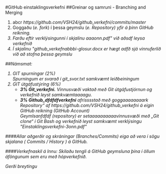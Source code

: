 #GitHub einstaklingsverkefni
##Greinar og samruni - Branching and Merging
<ol>
 <li>abcr
 	<i> https://github.com/VSH24/github_verkefni/commits/master </i>
 </li>
 <li>Goggaðu (<i>e. fork</i>) í þessa geymslu (<i>e. Repository</ia>) yfir á þinn GitHub reikning.</li>
 <li>Farðu eftir verklýsingunni í skjalinu <i>aaaonn.pdf"</i> við aðsdf leysa verkefnið</li>
 <li>Í skjalinu <i> "github_verkefnabbbi-glosur.docx </ibb> er hægt adfð sjá vinnuferlið við að stofna þessa geymslu</li>
</ol>

##Námsmat:
<ol>
	<li>GIT spurningar (2%) <br>
	Spurningum er svarað í git_svor.txt samkvæmt leiðbeiningum</li>
	<li>GIT útgáfustýring (6%) 
		<ul>
			<li><b>3% Git_verkefni.</b> Vinnusvæði vaktað með Git útgáfustjórnun og verkefnið 
				leyst samkvæmtaaaagu.</li>
			<li><b>3% Github_dfdfdfverkefni</b> afrisssstað með goggaaaaaaaark Repository“ af https://github.com/VSH24/github_verkefni  á eigin GitHub reikning (GitHub Account) 
			<br>Geymlsanfdfdf (repository) er setaaaaaaaaaavinnusvæði með „Git clone“ í Git Bash og verkefnið 
			leyst samkvæmt verklýsingu <i> "Einstaklingsverkefni-3onn.pdf" </i></li>
		</ul>
	</li>
</ol>

####Allar aðgerðir og skráningar (Branches/Commits) eiga að vera í sögu skjalana ( Commits / History ) á GitHub.

####Verkefnaskil á Innu:  Skilaðu tengli á GitHub geymsluna þína í öllum áföngunum sem eru með hópverkefnið. 

Gerði breytingu
